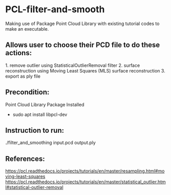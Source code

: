 # PCL-filter-and-smooth

Making use of Package Point Cloud Library with existing tutorial codes to make an executable.
<br>

<h2>Allows user to choose their PCD file to do these actions:</h2>
<tr> 1. remove outlier using StatisticalOutlierRemoval filter </tr>
<tr> 2. surface reconstruction using Moving Least Squares (MLS) surface reconstruction </tr>
<tr> 3. export as ply file </tr>



<h2>Precondition:</h2>

Point Cloud Library Package Installed
  - sudo apt install libpcl-dev



<h2>Instruction to run:</h2>
./filter_and_smoothing input.pcd output.ply



<h2>References:</h2>

https://pcl.readthedocs.io/projects/tutorials/en/master/resampling.html#moving-least-squares
https://pcl.readthedocs.io/projects/tutorials/en/master/statistical_outlier.html#statistical-outlier-removal

